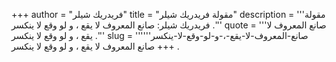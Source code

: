 +++
author = "فريدريك شيلر"
title = "مقولة فريدريك شيلر"
description = '''مقولة فريدريك شيلر: صانع المعروف لا يقع ، و لو وقع لا ينكسر .'''
quote = '''صانع المعروف لا يقع ، و لو وقع لا ينكسر .'''
slug = '''صانع-المعروف-لا-يقع-،-و-لو-وقع-لا-ينكسر'''
+++
صانع المعروف لا يقع ، و لو وقع لا ينكسر .
